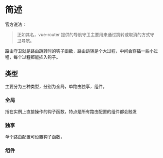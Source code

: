 # 简述
官方说法：
> 正如其名，vue-router 提供的导航守卫主要用来通过跳转或取消的方式守卫导航。

路由守卫就是路由跳转时的钩子函数，路由跳转是个大过程，中间会穿插一些小过程，每个过程都能插入钩子。




## 类型
主要分为三种类型，分别为全局，单路由独享，组件。

### 全局
指在实例上直接操作的钩子函数，特点是所有路由配置的组件都会触发



### 独享
单个路由配置可设置钩子函数，



### 组件

